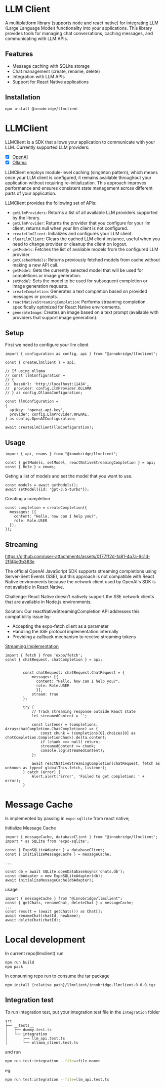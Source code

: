 # LLM Client
A multiplatform library (supports node and react native) for integrating LLM (Large Language Model) functionality into your applications. This library provides tools for managing chat conversations, caching messages, and communicating with LLM APIs.
## Features
- Message caching with SQLite storage
- Chat management (create, rename, delete)
- Integration with LLM APIs
- Support for React Native applications

## Installation
```
npm install @innobridge/llmclient
```

# LLMClient
LLMClient is a SDK that allows your application to communicate with your LLM. 
Currently supported LLM providers:
- [x] [OpenAI](https://platform.openai.com/docs/api-reference/)
- [x] [Ollama](https://ollama.com/)

LLMClient employs module-level caching (singleton pattern), which means once your LLM client is configured, it remains available throughout your application without requiring re-initialization. This approach improves performance and ensures consistent state management across different parts of your application.

LLMClient provides the following set of APIs:
- `getLlmProviders`: Returns a list of all available LLM providers supported by the library.
- `getLlmProvider`: Returns the provider that you configure for your llm client, returns null when your llm client is not configured.
- `createLlmClient`: Initializes and configures your LLM client.
- `clearLlmClient`: Clears the cached LLM client instance, useful when you need to change provider or cleanup the client on logout.
- `getModels`: Fetches the list of available models from the configured LLM provider.
- `getCachedModels`: Returns previously fetched models from cache without making a new API call.
- `getModel`: Gets the currently selected model that will be used for completions or image generation.
- `setModel`: Sets the model to be used for subsequent completion or image generation requests.
- `createCompletion`: Generates a text completion based on provided messages or prompts.
- `reactNativeStreamingCompletion`: Performs streaming completion specifically optimized for React Native environments.
- `generateImage`: Creates an image based on a text prompt (available with providers that support image generation).

## Setup
First we need to configure your llm client

```
import { configuration as config, api } from "@innobridge/llmclient";

const { createLlmClient } = api;

// If using ollama
// const llmConfiguration = 
// {
//  baseUrl: 'http://localhost:11434',
//  provider: config.LlmProvider.OLLAMA
// } as config.OllamaConfiguration;

const llmConfiguration = 
{
  apiKey: 'openai-api-key',
  provider: config.LlmProvider.OPENAI,
} as config.OpenAIConfiguration;

await createLlmClient(llmConfiguration);
```

## Usage
```
import { api, enums } from "@innobridge/llmclient";

const { getModels, setModel, reactNativeStreamingCompletion } = api;
const { Role } = enums;
```

Geting a list of models and set the model that you want to use.
```
const models = await getModels();
await setModel({id: "gpt-3.5-turbo"});
```

Creating a completion
```
const completion = createCompletion({
  messages: [{
    content: "Hello, how can I help you?",
    role: Role.USER
  }],
});
```

## Streaming


https://github.com/user-attachments/assets/0177ff2d-fa81-4a7a-9c1d-2f5f4e3b383e


The official OpenAI JavaScript SDK supports streaming completions using Server-Sent Events (SSE), but this approach is not compatible with React Native environments because the network client used by OpenAI's SDK is not available in React Native.

Challenge: React Native doesn't natively support the SSE network clients that are available in Node.js environments.

Solution: Our reactNativeStreamingCompletion API addresses this compatibility issue by:

- Accepting the expo-fetch client as a parameter
- Handling the SSE protocol implementation internally
- Providing a callback mechanism to receive streaming tokens

[Streaming Implementation](https://github.com/InnoBridge/reactnativegpt/blob/main/components/ChatPage.tsx#L123C1-L139C12)
```
import { fetch } from 'expo/fetch';
const { chatRequest, chatCompletion } = api;


        const chatRequest: chatRequest.ChatRequest = {
            messages: [{
              content: "Hello, how can I help you?",
              role: Role.USER
              }],
            stream: true   
        };

        try {
            // Track streaming response outside React state
            let streamedContent = '';

            const listener = (completions: Array<chatCompletion.ChatCompletion>) => {
                const chunk = (completions[0].choices[0] as chatCompletion.CompletionChunk).delta.content;
                if (chunk === null) return;
                streamedContent += chunk;
                console.log(streamedContent);
            };

            await reactNativeStreamingCompletion(chatRequest, fetch as unknown as typeof globalThis.fetch, listener);
        } catch (error) {
            Alert.alert('Error', 'Failed to get completion: ' + error);
        } 
```


# Message Cache
Is implemented by passing in `expo-sqllite` from react native;

Initialize Message Cache
```
import { messageCache, databaseClient } from "@innobridge/llmclient";
import * as SQLite from 'expo-sqlite';

const { ExpoSQLiteAdapter } = databaseClient;
const { initializeMessageCache } = messageCache;

...

const db = await SQLite.openDatabaseAsync('chats.db');
const dbAdapter = new ExpoSQLiteAdapter(db);
await initializeMessageCache(dbAdapter);
```

usage
```
import { messageCache } from "@innobridge/llmclient";
const { getChats, renameChat, deleteChat } = messageCache;
...
const result = (await getChats()) as Chat[];
await renameChat(chatId, newName);
await deleteChat(chatId);
```

# Local development
In current repo(llmclient) run
```
npm run build
npm pack
```

In consuming repo run to consume the tar package
```
npm install {relative path}/llmclient/innobridge-llmclient-0.0.0.tgz
```

## Integration test
To run integration test, put your integration test file in the `integration` folder
```
src
├── __tests__
│   ├── dummy.test.ts
│   └── integration
│       ├── llm_api.test.ts
│       └── ollama_client.test.ts
```

and run 
```bash
npm run test:integration --file=<file-name>
```

eg
```bash
npm run test:integration --file=llm_api.test.ts
```

